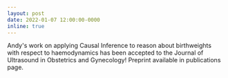 ```yaml
---
layout: post
date: 2022-01-07 12:00:00-0000
inline: true
---
```


Andy's work on applying Causal Inference to reason about birthweights with respect to haemodynamics has been accepted to the Journal of Ultrasound in Obstetrics and Gynecology! Preprint available in publications page.